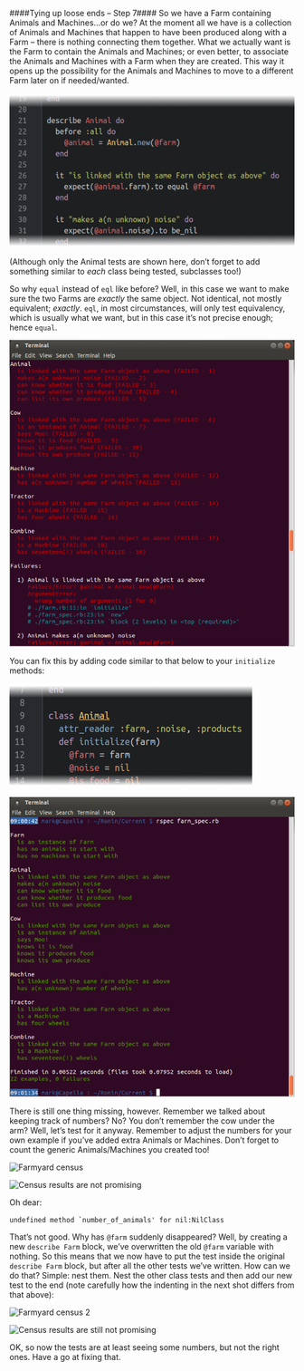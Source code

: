 ####Tying up loose ends – Step 7####
So we have a Farm containing Animals and Machines…or do we? At the moment all we have is a collection of Animals and Machines that happen to have been produced along with a Farm – there is nothing connecting them together. What we actually want is the Farm to contain the Animals and Machines; or even better, to associate the Animals and Machines with a Farm when they are created. This way it opens up the possibility for the Animals and Machines to move to a different Farm later on if needed/wanted.

![The Animals are no longer wandering the streets outside the Farm](../screenies/farm-linkage-rspec.png "The Animals are no longer wandering the streets outside the Farm")

(Although only the Animal tests are shown here, don’t forget to add something similar to _each_ class being tested, subclasses too!)

So why `equal` instead of `eql` like before? Well, in this case we want to make sure the two Farms are _exactly_ the same object. Not identical, not mostly equivalent; _exactly_. `eql`, in most circumstances, will only test equivalency, which is usually what we want, but in this case it’s not precise enough; hence `equal`.

![The Animals are stuck in the entrance gates!](../screenies/farm-linkage-failed.png "The Animals are stuck in the entrance gates!")

You can fix this by adding code similar to that below to your `initialize` methods:

![The Animals have been freed from the entrance…](../screenies/farm-linkage-ruby.png "The Animals have been freed from the entrance…")

![…and are now roaming the rich farmyard pastures](../screenies/farm-linkage-passed.png "…and are now roaming the rich farmyard pastures")

There is still one thing missing, however. Remember we talked about keeping track of numbers? No? You don’t remember the cow under the arm? Well, let’s test for it anyway. Remember to adjust the numbers for your own example if you’ve added extra Animals or Machines. Don’t forget to count the generic Animals/Machines you created too!

![Farmyard census](../screenies/farmyard-census-rspec.png "Farmyard census")

![Census results are not promising](../screenies/farmyard-census-failed.png "Census results are not promising")

Oh dear:

```
undefined method `number_of_animals' for nil:NilClass
```

That’s not good. Why has `@farm` suddenly disappeared? Well, by creating a new `describe Farm` block, we’ve overwritten the old `@farm` variable with nothing. So this means that we now have to put the test inside the original `describe Farm` block, but after all the other tests we’ve written. How can we do that? Simple: nest them. Nest the other class tests and then add our new test to the end (note carefully how the indenting in the next shot differs from that above):

![Farmyard census 2](../screenies/farmyard-census-2-rspec.png "Farmyard census 2")

![Census results are still not promising](../screenies/farmyard-census-2.png "Census results are still not promising")

OK, so now the tests are at least seeing some numbers, but not the right ones. Have a go at fixing that.
